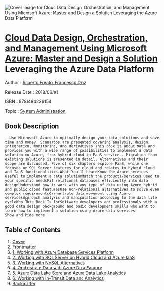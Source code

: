 ![Cover image for Cloud Data Design, Orchestration, and Management Using Microsoft Azure: Master and Design a Solution Leveraging the Azure Data Platform](https://imgdetail.ebookreading.net/cover/cover/system_admin/EB9781484236154.jpg)

[Cloud Data Design, Orchestration, and Management Using Microsoft Azure: Master and Design a Solution Leveraging the Azure Data Platform](https://ebookreading.net/view/book/Cloud+Data+Design%2C+Orchestration%2C+and+Management+Using+Microsoft+Azure%3A+Master+and+Design+a+Solution+Leveraging+the+Azure+Data+Platform-EB9781484236154_1.html "Cloud Data Design, Orchestration, and Management Using Microsoft Azure: Master and Design a Solution Leveraging the Azure Data Platform")
====================================================================================================================

Author : [Roberto Freato](https://ebookreading.net/search/author/Roberto+Freato),[ Francesco Diaz](https://ebookreading.net/search/author/+Francesco+Diaz)

Release Date : 2018/06/01

ISBN : 9781484236154

Topic : [System Administration](https://ebookreading.net/search/category/system-administration)

Book Description
-----------------

      Use Microsoft Azure to optimally design your data solutions and save time and money. Scenarios are presented covering analysis, design, integration, monitoring, and derivatives.This book is about data and provides you with a wide range of possibilities to implement a data solution on Azure, from hybrid cloud to PaaS services. Migration from existing solutions is presented in detail. Alternatives and their scope are discussed. Five of six chapters explore PaaS, while one focuses on SQL Server features for cloud and relates to hybrid cloud and IaaS functionalities.What You'll LearnKnow the Azure services useful to implement a data solutionMatch the products/services used to your specific needsFit relational databases efficiently into data designUnderstand how to work with any type of data using Azure hybrid and public cloud featuresUse non-relational alternatives to solve even complex requirementsOrchestrate data movement using Azure servicesApproach analysis and manipulation according to the data life cycleWho This Book Is ForSoftware developers and professionals with a good data design background and basic development skills who want to learn how to implement a solution using Azure data services           Show and hide more                
Table of Contents
-----------------

1. [Cover](https://ebookreading.net/view/book/Cloud+Data+Design%2C+Orchestration%2C+and+Management+Using+Microsoft+Azure%3A+Master+and+Design+a+Solution+Leveraging+the+Azure+Data+Platform-EB9781484236154_1.html)
1. [Frontmatter](https://ebookreading.net/view/book/Cloud+Data+Design%2C+Orchestration%2C+and+Management+Using+Microsoft+Azure%3A+Master+and+Design+a+Solution+Leveraging+the+Azure+Data+Platform-EB9781484236154_2.html)
1. [1. Working with Azure Database Services Platform](https://ebookreading.net/view/book/Cloud+Data+Design%2C+Orchestration%2C+and+Management+Using+Microsoft+Azure%3A+Master+and+Design+a+Solution+Leveraging+the+Azure+Data+Platform-EB9781484236154_3.html)
1. [2. Working with SQL Server on Hybrid Cloud and Azure IaaS](https://ebookreading.net/view/book/Cloud+Data+Design%2C+Orchestration%2C+and+Management+Using+Microsoft+Azure%3A+Master+and+Design+a+Solution+Leveraging+the+Azure+Data+Platform-EB9781484236154_4.html)
1. [3. Working with NoSQL Alternatives](https://ebookreading.net/view/book/Cloud+Data+Design%2C+Orchestration%2C+and+Management+Using+Microsoft+Azure%3A+Master+and+Design+a+Solution+Leveraging+the+Azure+Data+Platform-EB9781484236154_5.html)
1. [4. Orchestrate Data with Azure Data Factory](https://ebookreading.net/view/book/Cloud+Data+Design%2C+Orchestration%2C+and+Management+Using+Microsoft+Azure%3A+Master+and+Design+a+Solution+Leveraging+the+Azure+Data+Platform-EB9781484236154_6.html)
1. [5. Azure Data Lake Store and Azure Data Lake Analytics](https://ebookreading.net/view/book/Cloud+Data+Design%2C+Orchestration%2C+and+Management+Using+Microsoft+Azure%3A+Master+and+Design+a+Solution+Leveraging+the+Azure+Data+Platform-EB9781484236154_7.html)
1. [6. Working with In-Transit Data and Analytics](https://ebookreading.net/view/book/Cloud+Data+Design%2C+Orchestration%2C+and+Management+Using+Microsoft+Azure%3A+Master+and+Design+a+Solution+Leveraging+the+Azure+Data+Platform-EB9781484236154_8.html)
1. [Backmatter](https://ebookreading.net/view/book/Cloud+Data+Design%2C+Orchestration%2C+and+Management+Using+Microsoft+Azure%3A+Master+and+Design+a+Solution+Leveraging+the+Azure+Data+Platform-EB9781484236154_9.html)
